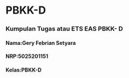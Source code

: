 # PBKK-D
### Kumpulan Tugas atau ETS EAS PBKK- D

#### Nama:Gery Febrian Setyara
#### NRP:5025201151
#### Kelas:PBKK-D
